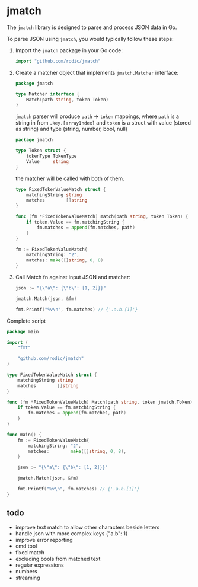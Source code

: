 # jmatch

The `jmatch` library is designed to parse and process JSON data in Go.

To parse JSON using `jmatch`, you would typically follow these steps:


1. Import the `jmatch` package in your Go code:
    ```go
    import "github.com/rodic/jmatch"
    ```

2. Create a matcher object that implements `jmatch.Matcher` interface:
    ```go
    package jmatch

    type Matcher interface {
        Match(path string, token Token)
    }
    ```

    `jmatch` parser will produce `path` -> `token` mappings, where `path` is a string in from `.key.[arrayIndex]` and `token` is a struct with value (stored as string) and type (string, number, bool, null)
    ```go
    package jmatch

    type Token struct {
        tokenType TokenType
        Value     string
    }
    ```
    the matcher will be called with both of them.

    ```go
    type FixedTokenValueMatch struct {
        matchingString string
        matches        []string
    }

    func (fm *FixedTokenValueMatch) match(path string, token Token) {
	    if token.Value == fm.matchingString {
            fm.matches = append(fm.matches, path)
        }
    }

    fm := FixedTokenValueMatch{
        matchingString: "2",
        matches: make([]string, 0, 8)
    }
    ```

3. Call Match fn against input JSON and matcher:
    ```go
    json := "{\"a\": {\"b\": [1, 2]}}"

    jmatch.Match(json, &fm)

    fmt.Printf("%v\n", fm.matches) // {'.a.b.[1]'}
    ```

Complete script
```go
package main

import (
	"fmt"

	"github.com/rodic/jmatch"
)

type FixedTokenValueMatch struct {
	matchingString string
	matches        []string
}

func (fm *FixedTokenValueMatch) Match(path string, token jmatch.Token) {
	if token.Value == fm.matchingString {
		fm.matches = append(fm.matches, path)
	}
}

func main() {
	fm := FixedTokenValueMatch{
		matchingString: "2",
		matches:        make([]string, 0, 8),
	}

	json := "{\"a\": {\"b\": [1, 2]}}"

	jmatch.Match(json, &fm)

	fmt.Printf("%v\n", fm.matches) // {'.a.b.[1]'}
}
```

## todo

- improve text match to allow other characters beside letters
- handle json with more complex keys {"a.b": 1}
- improve error reporting
- cmd tool
- fixed match
- excluding bools from matched text
- regular expressions
- numbers
- streaming